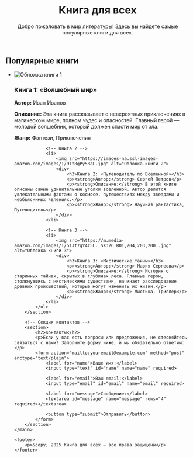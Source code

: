 <!DOCTYPE html>
<html lang="ru">
<head>
    <meta charset="UTF-8">
    <meta name="viewport" content="width=device-width, initial-scale=1.0">
    <title>Книга для всех</title>
    <link rel="stylesheet" href="style.css">
</head>
<body>
    <header>
        <h1>Книга для всех</h1>
        <p>Добро пожаловать в мир литературы! Здесь вы найдете самые популярные книги для всех.</p>
    </header>
    <main>
        <section>
            <h2>Популярные книги</h2>
            <ul>
                <!-- Книга 1 -->
                <li>
                    <img src="https://imo10.labirint.ru/books/852492/cover.jpg/2000-0" alt="Обложка книги 1">
                    <div>
                        <h3>Книга 1: «Волшебный мир»</h3>
                        <p><strong>Автор:</strong> Иван Иванов</p>
                        <p><strong>Описание:</strong> Эта книга рассказывает о невероятных приключениях в магическом мире, полном чудес и опасностей. Главный герой — молодой волшебник, который должен спасти мир от зла.</p>
                        <p><strong>Жанр:</strong> Фэнтези, Приключения</p>
                    </div>
                </li>

                <!-- Книга 2 -->
                <li>
                    <img src="https://images-na.ssl-images-amazon.com/images/I/91t8gPy58aL.jpg" alt="Обложка книги 2">
                    <div>
                        <h3>Книга 2: «Путеводитель по Вселенной»</h3>
                        <p><strong>Автор:</strong> Сергей Петров</p>
                        <p><strong>Описание:</strong> В этой книге описаны самые удивительные уголки вселенной. Автор делится увлекательными фактами о космосе, путешествиях между звездами и необъяснимых явлениях.</p>
                        <p><strong>Жанр:</strong> Научная фантастика, Путеводитель</p>
                    </div>
                </li>

                <!-- Книга 3 -->
                <li>
                    <img src="https://m.media-amazon.com/images/I/51Jt7gY4z5L._SX326_BO1,204,203,200_.jpg" alt="Обложка книги 3">
                    <div>
                        <h3>Книга 3: «Мистические тайны»</h3>
                        <p><strong>Автор:</strong> Мария Сергеева</p>
                        <p><strong>Описание:</strong> История о старинных тайнах, скрытых в глубинах леса. Главные герои, столкнувшись с мистическими существами, начинают расследование древних происшествий, которые могут изменить их жизни.</p>
                        <p><strong>Жанр:</strong> Мистика, Триллер</p>
                    </div>
                </li>
            </ul>
        </section>

        <!-- Секция контактов -->
        <section>
            <h2>Контакты</h2>
            <p>Если у вас есть вопросы или предложения, не стесняйтесь связаться с нами! Заполните форму ниже, и мы обязательно ответим:</p>
            <form action="mailto:youremail@example.com" method="post" enctype="text/plain">
                <label for="name">Ваше имя:</label>
                <input type="text" id="name" name="name" required>

                <label for="email">Ваш email:</label>
                <input type="email" id="email" name="email" required>

                <label for="message">Сообщение:</label>
                <textarea id="message" name="message" rows="4" required></textarea>

                <button type="submit">Отправить</button>
            </form>
        </section>
    </main>

    <footer>
        <p>&copy; 2025 Книга для всех — все права защищены</p>
    </footer>
</body>
</html>


